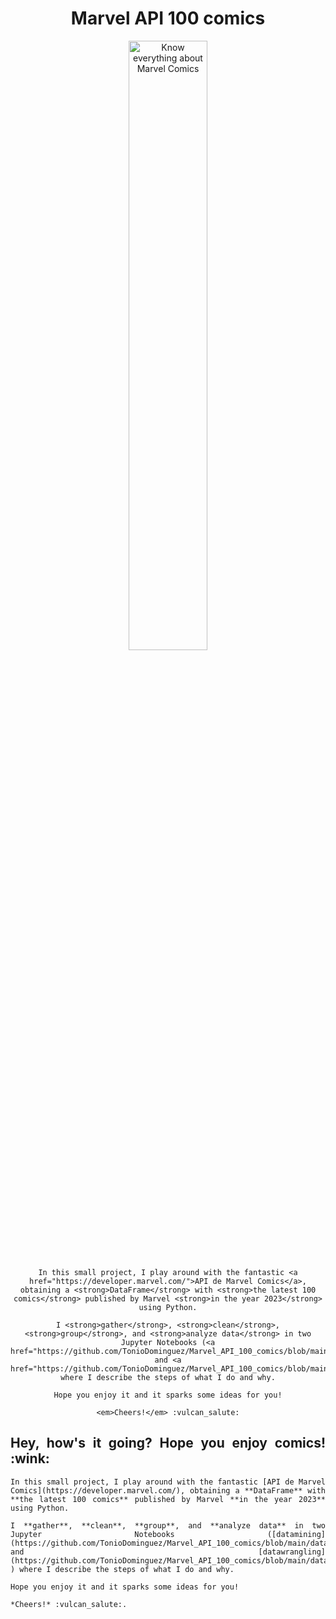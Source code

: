 <div align="center">
  <h1>Marvel API 100 comics</h1>

  <p align="center">
    <img src="https://i.pinimg.com/originals/e5/53/46/e55346d539daeda80680794de7f29a93.gif" width="50%" alt="Know everything about Marvel Comics">
    <br>
  </p>



<div align="center">
  <p>
    

    In this small project, I play around with the fantastic <a href="https://developer.marvel.com/">API de Marvel Comics</a>, obtaining a <strong>DataFrame</strong> with <strong>the latest 100 comics</strong> published by Marvel <strong>in the year 2023</strong> using Python.

    I <strong>gather</strong>, <strong>clean</strong>, <strong>group</strong>, and <strong>analyze data</strong> in two Jupyter Notebooks (<a href="https://github.com/TonioDominguez/Marvel_API_100_comics/blob/main/data/marvel_datamining.ipynb">datamining</a> and <a href="https://github.com/TonioDominguez/Marvel_API_100_comics/blob/main/data/marvel_datawrangling_and_interpretation.ipynb">datawrangling</a>) where I describe the steps of what I do and why.

    Hope you enjoy it and it sparks some ideas for you!

    <em>Cheers!</em> :vulcan_salute:
  </p>
</div>

<div style="text-align: justify;">
  <p>
    <h2>Hey, how's it going? Hope you enjoy comics! :wink:</h2>

    In this small project, I play around with the fantastic [API de Marvel Comics](https://developer.marvel.com/), obtaining a **DataFrame** with **the latest 100 comics** published by Marvel **in the year 2023** using Python.

    I **gather**, **clean**, **group**, and **analyze data** in two Jupyter Notebooks ([datamining](https://github.com/TonioDominguez/Marvel_API_100_comics/blob/main/data/marvel_datamining.ipynb) and [datawrangling](https://github.com/TonioDominguez/Marvel_API_100_comics/blob/main/data/marvel_datawrangling_and_interpretation.ipynb) ) where I describe the steps of what I do and why.

    Hope you enjoy it and it sparks some ideas for you!

    *Cheers!* :vulcan_salute:.
  </p>
</div>





